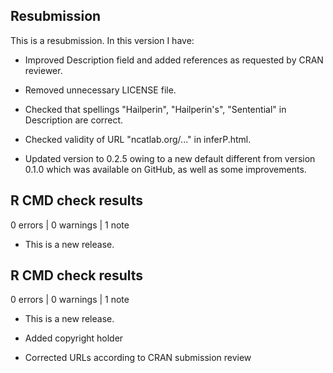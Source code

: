 ## Resubmission
This is a resubmission. In this version I have:

* Improved Description field and added references as requested by CRAN reviewer.

* Removed unnecessary LICENSE file.

* Checked that spellings "Hailperin", "Hailperin's", "Sentential" in Description are correct.

* Checked validity of URL "ncatlab.org/..." in inferP.html.

* Updated version to 0.2.5 owing to a new default different from version 0.1.0 which was available on GitHub, as well as some improvements.


## R CMD check results

0 errors | 0 warnings | 1 note

* This is a new release.

## R CMD check results

0 errors | 0 warnings | 1 note

* This is a new release.

* Added copyright holder
* Corrected URLs according to CRAN submission review
